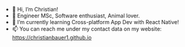 - 👋 Hi, I’m Christian!
- 👀 Engineer MSc, Software enthusiast, Animal lover.
- 🌱 I’m currently learning Cross-platform App Dev with React Native!
- 📫 You can reach me under my contact data on my website: https://christianbauer1.github.io
